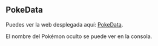 ## PokeData
Puedes ver la web desplegada aquí: [PokeData](https://pokedata-sm2i.onrender.com).

El nombre del Pokémon oculto se puede ver en la consola.
